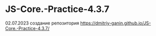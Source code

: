 # JS-Core.-Practice-4.3.7
02.07.2023 создание репозитория
https://dmitriy-ganin.github.io/JS-Core.-Practice-4.3.7/
